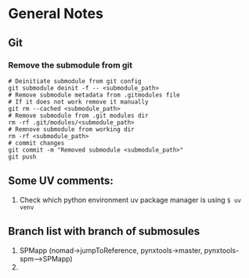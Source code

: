 # General Notes

## Git
### Remove the submodule from git
```
# Deinitiate submodule from git config
git submodule deinit -f -- <submodule_path>
# Remove submodule metadata from .gitmodules file
# If it does not work remove it manually
git rm --cached <submodule_path>
# Remove submodule from .git modules dir
rm -rf .git/modules/<submodule_path>
# Remnove submodule from working dir
rm -rf <submodule_path>
# commit changes
git commit -m "Removed submodule <submodule_path>"
git push
```
## Some UV comments:
1. Check which python environment uv package manager is using
`$ uv venv`

## Branch list with branch of submosules
1.  SPMapp (nomad->jumpToReference, pynxtools->master, pynxtools-spm-->SPMapp)
2. 

